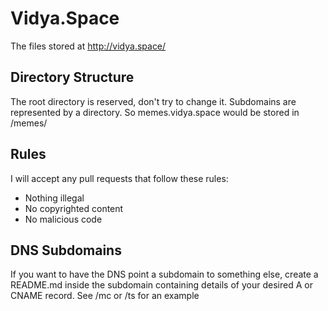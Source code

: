 # Vidya.Space
The files stored at http://vidya.space/

## Directory Structure
The root directory is reserved, don't try to change it.
Subdomains are represented by a directory. So memes.vidya.space would be stored in /memes/

## Rules
I will accept any pull requests that follow these rules:
- Nothing illegal
- No copyrighted content
- No malicious code

## DNS Subdomains
If you want to have the DNS point a subdomain to something else, create a README.md inside the subdomain containing details of your desired A or CNAME record. See /mc or /ts for an example
